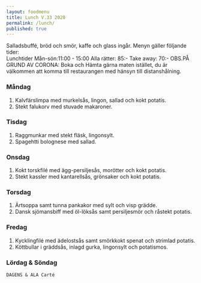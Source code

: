 ```yaml
---
layout: foodmenu
title: Lunch V.33 2020
permalink: /lunch/
published: true
---
```

Salladsbuffé, bröd och smör, kaffe och glass ingår.
Menyn gäller följande tider:  
Lunchtider  Mån-sön:11:00 - 15:00
Alla rätter: 85:- Take away: 70:-
OBS.PÅ GRUND AV CORONA: Boka och Hämta gärna maten istället, du är välkommen att komma till restaurangen med hänsyn till distanshålning.
                           

### Måndag
1. Kalvfärslimpa med murkelsås, lingon, sallad och kokt potatis.
2. Stekt falukorv med stuvade makaroner.

### Tisdag
1. Raggmunkar med stekt fläsk, lingonsylt.
2. Spagehtti bolognese med sallad.

### Onsdag
1. Kokt torskfilé med ägg-persiljesås, morötter och kokt potatis.
2. Stekt kassler med kantarellsås, grönsaker och kokt potatis.

### Torsdag
1. Ärtsoppa samt tunna pankakor med sylt och visp grädde. 
2. Dansk sjömansbiff med öl-löksås samt persiljesmör och råstekt potatis.

### Fredag
1. Kycklingfilé med ädelostsås samt smörkkokt spenat och strimlad potatis.
2. Köttbullar i gräddsås, inlagd gurka, lingonsylt och potatismos.
   
### Lördag & Söndag
    DAGENS & ALA Carté

   
    
   
     
